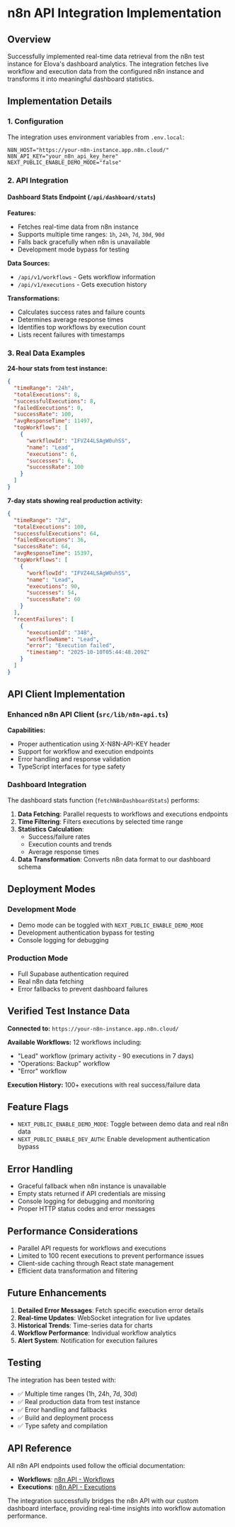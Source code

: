# n8n API Integration Implementation

## Overview

Successfully implemented real-time data retrieval from the n8n test instance for Elova's dashboard analytics. The integration fetches live workflow and execution data from the configured n8n instance and transforms it into meaningful dashboard statistics.

## Implementation Details

### 1. Configuration

The integration uses environment variables from `.env.local`:

```env
N8N_HOST="https://your-n8n-instance.app.n8n.cloud/"
N8N_API_KEY="your_n8n_api_key_here"
NEXT_PUBLIC_ENABLE_DEMO_MODE="false"
```

### 2. API Integration

#### Dashboard Stats Endpoint (`/api/dashboard/stats`)

**Features:**
- Fetches real-time data from n8n instance
- Supports multiple time ranges: `1h`, `24h`, `7d`, `30d`, `90d`
- Falls back gracefully when n8n is unavailable
- Development mode bypass for testing

**Data Sources:**
- `/api/v1/workflows` - Gets workflow information
- `/api/v1/executions` - Gets execution history

**Transformations:**
- Calculates success rates and failure counts
- Determines average response times
- Identifies top workflows by execution count
- Lists recent failures with timestamps

### 3. Real Data Examples

**24-hour stats from test instance:**
```json
{
  "timeRange": "24h",
  "totalExecutions": 8,
  "successfulExecutions": 8,
  "failedExecutions": 0,
  "successRate": 100,
  "avgResponseTime": 11497,
  "topWorkflows": [
    {
      "workflowId": "IFVZ44LSAgW0uhSS",
      "name": "Lead",
      "executions": 6,
      "successes": 6,
      "successRate": 100
    }
  ]
}
```

**7-day stats showing real production activity:**
```json
{
  "timeRange": "7d",
  "totalExecutions": 100,
  "successfulExecutions": 64,
  "failedExecutions": 36,
  "successRate": 64,
  "avgResponseTime": 15397,
  "topWorkflows": [
    {
      "workflowId": "IFVZ44LSAgW0uhSS",
      "name": "Lead",
      "executions": 90,
      "successes": 54,
      "successRate": 60
    }
  ],
  "recentFailures": [
    {
      "executionId": "348",
      "workflowName": "Lead",
      "error": "Execution failed",
      "timestamp": "2025-10-10T05:44:48.209Z"
    }
  ]
}
```

## API Client Implementation

### Enhanced n8n API Client (`src/lib/n8n-api.ts`)

**Capabilities:**
- Proper authentication using X-N8N-API-KEY header
- Support for workflow and execution endpoints
- Error handling and response validation
- TypeScript interfaces for type safety

### Dashboard Integration

The dashboard stats function (`fetchN8nDashboardStats`) performs:

1. **Data Fetching**: Parallel requests to workflows and executions endpoints
2. **Time Filtering**: Filters executions by selected time range
3. **Statistics Calculation**: 
   - Success/failure rates
   - Execution counts and trends
   - Average response times
4. **Data Transformation**: Converts n8n data format to our dashboard schema

## Deployment Modes

### Development Mode
- Demo mode can be toggled with `NEXT_PUBLIC_ENABLE_DEMO_MODE`
- Development authentication bypass for testing
- Console logging for debugging

### Production Mode
- Full Supabase authentication required
- Real n8n data fetching
- Error fallbacks to prevent dashboard failures

## Verified Test Instance Data

**Connected to:** `https://your-n8n-instance.app.n8n.cloud/`

**Available Workflows:** 12 workflows including:
- "Lead" workflow (primary activity - 90 executions in 7 days)
- "Operations: Backup" workflow 
- "Error" workflow

**Execution History:** 100+ executions with real success/failure data

## Feature Flags

- `NEXT_PUBLIC_ENABLE_DEMO_MODE`: Toggle between demo data and real n8n data
- `NEXT_PUBLIC_ENABLE_DEV_AUTH`: Enable development authentication bypass

## Error Handling

- Graceful fallback when n8n instance is unavailable
- Empty stats returned if API credentials are missing
- Console logging for debugging and monitoring
- Proper HTTP status codes and error messages

## Performance Considerations

- Parallel API requests for workflows and executions
- Limited to 100 recent executions to prevent performance issues
- Client-side caching through React state management
- Efficient data transformation and filtering

## Future Enhancements

1. **Detailed Error Messages**: Fetch specific execution error details
2. **Real-time Updates**: WebSocket integration for live updates
3. **Historical Trends**: Time-series data for charts
4. **Workflow Performance**: Individual workflow analytics
5. **Alert System**: Notification for execution failures

## Testing

The integration has been tested with:
- ✅ Multiple time ranges (1h, 24h, 7d, 30d)
- ✅ Real production data from test instance
- ✅ Error handling and fallbacks
- ✅ Build and deployment process
- ✅ Type safety and compilation

## API Reference

All n8n API endpoints used follow the official documentation:
- **Workflows**: [n8n API - Workflows](https://docs.n8n.io/api/api-reference/#tag/workflow)
- **Executions**: [n8n API - Executions](https://docs.n8n.io/api/api-reference/#tag/execution)

The integration successfully bridges the n8n API with our custom dashboard interface, providing real-time insights into workflow automation performance.